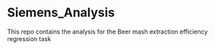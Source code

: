 # Siemens_Analysis
This repo contains the analysis for the Beer mash extraction efficiency regression task
